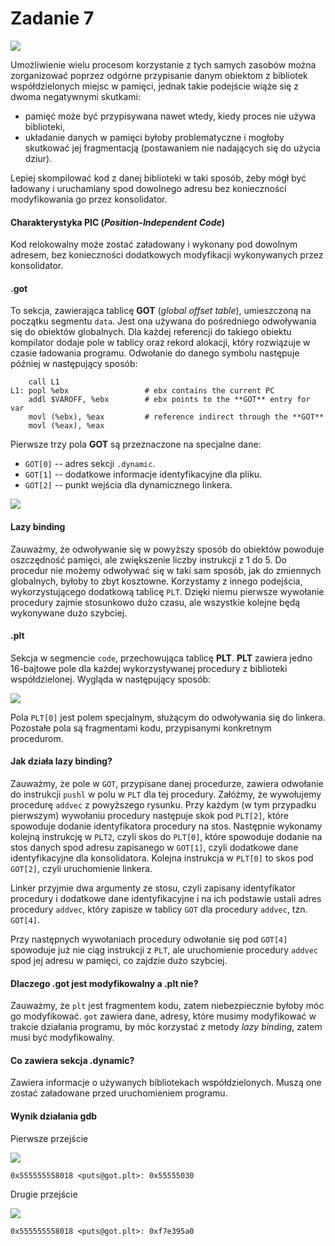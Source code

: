 # Zadanie 7 

![](https://i.imgur.com/w3a407v.png)

Umożliwienie wielu procesom korzystanie z tych samych zasobów można zorganizować poprzez odgórne przypisanie danym obiektom z bibliotek współdzielonych miejsc w pamięci, jednak takie podejście wiąże się z dwoma negatywnymi skutkami:
* pamięć może być przypisywana nawet wtedy, kiedy proces nie używa biblioteki,
* układanie danych w pamięci byłoby problematyczne i mogłoby skutkować jej fragmentacją (postawaniem nie nadających się do użycia dziur). 

Lepiej skompilować kod z danej biblioteki w taki sposób, żeby mógł być ładowany i uruchamiany spod dowolnego adresu bez konieczności modyfikowania go przez konsolidator.

#### Charakterystyka PIC (*Position-Independent Code*)

Kod relokowalny może zostać załadowany i wykonany pod dowolnym adresem, bez konieczności dodatkowych modyfikacji wykonywanych przez konsolidator.

#### .got

To sekcja, zawierająca tablicę **GOT** (*global offset table*), umieszczoną na początku segmentu `data`. Jest ona używana do pośredniego odwoływania się do obiektów globalnych. Dla każdej referencji do takiego obiektu kompilator dodaje pole w tablicy oraz rekord alokacji, który rozwiązuje w czasie ładowania programu. Odwołanie do danego symbolu następuje później w następujący sposób:

```
    call L1
L1: popl %ebx                 # ebx contains the current PC
    addl $VAROFF, %ebx        # ebx points to the **GOT** entry for var
    movl (%ebx), %eax         # reference indirect through the **GOT**
    movl (%eax), %eax
```

Pierwsze trzy pola **GOT** są przeznaczone na specjalne dane:

* `GOT[0]` -- adres sekcji `.dynamic`.
* `GOT[1]` -- dodatkowe informacje identyfikacyjne dla pliku.
* `GOT[2]` -- punkt wejścia dla dynamicznego linkera.

![](https://i.imgur.com/Nto6MXm.png)


#### Lazy binding
Zauważmy, że odwoływanie się w powyższy sposób do obiektów powoduje oszczędność pamięci, ale zwiększenie liczby instrukcji z 1 do 5. Do procedur nie możemy odwoływać się w taki sam sposób, jak do zmiennych globalnych, byłoby to zbyt kosztowne. Korzystamy z innego podejścia, wykorzystującego dodatkową tablicę `PLT`. Dzięki niemu pierwsze wywołanie procedury zajmie stosunkowo dużo czasu, ale wszystkie kolejne będą wykonywane dużo szybciej.

#### .plt

Sekcja w segmencie `code`, przechowująca tablicę **PLT**. **PLT** zawiera jedno 16-bajtowe pole dla każdej wykorzystywanej procedury z biblioteki współdzielonej. Wygląda w następujący sposób:

![](https://i.imgur.com/B44ieKJ.png)


Pola `PLT[0]` jest polem specjalnym, służącym do odwoływania się do linkera. Pozostałe pola są fragmentami kodu, przypisanymi konkretnym procedurom.


#### Jak działa lazy binding?

Zauważmy, że pole w `GOT`, przypisane danej procedurze, zawiera odwołanie do instrukcji `pushl` w polu w `PLT` dla tej procedury. 
Załóżmy, że wywołujemy procedurę `addvec` z powyższego rysunku. Przy każdym (w tym przypadku pierwszym) wywołaniu procedury następuje skok pod `PLT[2]`, które spowoduje dodanie identyfikatora procedury na stos. Następnie wykonamy kolejną instrukcję w `PLT2`, czyli skos do `PLT[0]`, które spowoduje dodanie na stos danych spod adresu zapisanego w `GOT[1]`, czyli dodatkowe dane identyfikacyjne dla konsolidatora. Kolejna instrukcja w `PLT[0]` to skos pod `GOT[2]`, czyli uruchomienie linkera. 

Linker przyjmie dwa argumenty ze stosu, czyli zapisany identyfikator procedury i dodatkowe dane identyfikacyjne i na ich podstawie ustali adres procedury `addvec`, który zapisze w tablicy `GOT` dla procedury `addvec`, tzn. `GOT[4]`.

Przy następnych wywołaniach procedury odwołanie się pod `GOT[4]` spowoduje już nie ciąg instrukcji z `PLT`, ale uruchomienie procedury `addvec` spod jej adresu w pamięci, co zajdzie dużo szybciej.

#### Dlaczego .got jest modyfikowalny a .plt nie?

Zauważmy, że `plt` jest fragmentem kodu, zatem niebezpiecznie byłoby móc go modyfikować. `got` zawiera dane, adresy, które musimy modyfikować w trakcie działania programu, by móc korzystać z metody *lazy binding*, zatem musi być modyfikowalny.

#### Co zawiera sekcja .dynamic?

Zawiera informacje o używanych bibliotekach współdzielonych. Muszą one zostać załadowane przed uruchomieniem programu.

#### Wynik działania gdb

Pierwsze przejście

![](https://i.imgur.com/iJQwJFx.png)

`0x555555558018 <puts@got.plt>:	0x55555030`

Drugie przejście

![](https://i.imgur.com/KcUkUoL.png)

`0x555555558018 <puts@got.plt>:	0xf7e395a0`
